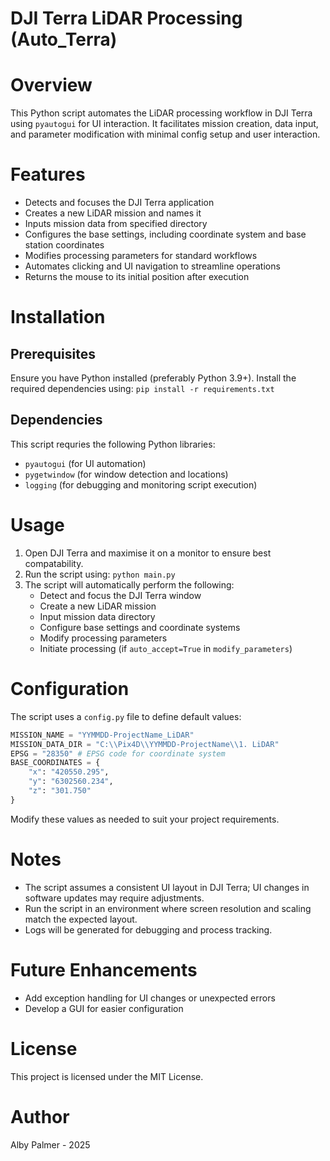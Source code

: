 # DJI Terra LiDAR Processing (Auto_Terra)

# Overview

This Python script automates the LiDAR processing workflow in DJI Terra using `pyautogui` for UI interaction. It facilitates mission creation, data input, and parameter modification with minimal config setup and user interaction.

# Features

- Detects and focuses the DJI Terra application
- Creates a new LiDAR mission and names it
- Inputs mission data from specified directory
- Configures the base settings, including coordinate system and base station coordinates
- Modifies processing parameters for standard workflows
- Automates clicking and UI navigation to streamline operations
- Returns the mouse to its initial position after execution

# Installation

## Prerequisites

Ensure you have Python installed (preferably Python 3.9+). Install the required dependencies using:
`pip install -r requirements.txt`

## Dependencies

This script requries the following Python libraries:
- `pyautogui` (for UI automation)
- `pygetwindow` (for window detection and locations)
- `logging` (for debugging and monitoring script execution)

# Usage

1. Open DJI Terra and maximise it on a monitor to ensure best compatability.
2. Run the script using:
    `python main.py`
3. The script will automatically perform the following:
    - Detect and focus the DJI Terra window
    - Create a new LiDAR mission
    - Input mission data directory
    - Configure base settings and coordinate systems
    - Modify processing parameters
    - Initiate processing (if `auto_accept=True` in `modify_parameters`)

# Configuration

The script uses a `config.py` file to define default values:
``` python
MISSION_NAME = "YYMMDD-ProjectName_LiDAR"
MISSION_DATA_DIR = "C:\\Pix4D\\YYMMDD-ProjectName\\1. LiDAR"
EPSG = "28350" # EPSG code for coordinate system
BASE_COORDINATES = {
    "x": "420550.295",
    "y": "6302560.234",
    "z": "301.750"
}
```
Modify these values as needed to suit your project requirements.

# Notes

- The script assumes a consistent UI layout in DJI Terra; UI changes in software updates may require adjustments.
- Run the script in an environment where screen resolution and scaling match the expected layout.
- Logs will be generated for debugging and process tracking.

# Future Enhancements

- Add exception handling for UI changes or unexpected errors
- Develop a GUI for easier configuration

# License

This project is licensed under the MIT License.

# Author

Alby Palmer - 2025